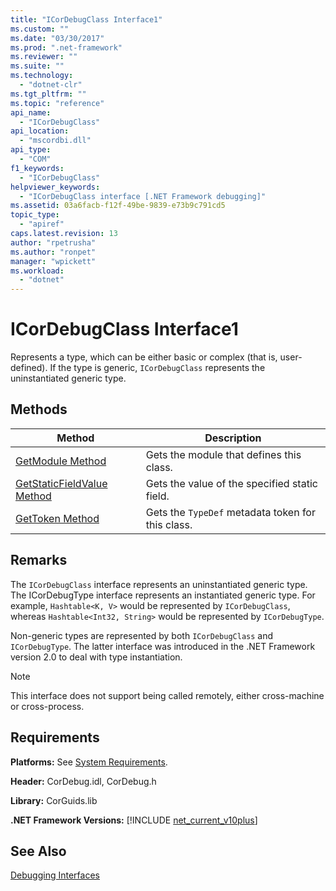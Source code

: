 ```yaml
---
title: "ICorDebugClass Interface1"
ms.custom: ""
ms.date: "03/30/2017"
ms.prod: ".net-framework"
ms.reviewer: ""
ms.suite: ""
ms.technology: 
  - "dotnet-clr"
ms.tgt_pltfrm: ""
ms.topic: "reference"
api_name: 
  - "ICorDebugClass"
api_location: 
  - "mscordbi.dll"
api_type: 
  - "COM"
f1_keywords: 
  - "ICorDebugClass"
helpviewer_keywords: 
  - "ICorDebugClass interface [.NET Framework debugging]"
ms.assetid: 03a6facb-f12f-49be-9839-e73b9c791cd5
topic_type: 
  - "apiref"
caps.latest.revision: 13
author: "rpetrusha"
ms.author: "ronpet"
manager: "wpickett"
ms.workload: 
  - "dotnet"
---
```

# ICorDebugClass Interface1
Represents a type, which can be either basic or complex (that is, user-defined). If the type is generic, `ICorDebugClass` represents the uninstantiated generic type.  
  
## Methods  
  
|Method|Description|  
|------------|-----------------|  
|[GetModule Method](../../../../docs/framework/unmanaged-api/debugging/icordebugclass-getmodule-method.md)|Gets the module that defines this class.|  
|[GetStaticFieldValue Method](../../../../docs/framework/unmanaged-api/debugging/icordebugclass-getstaticfieldvalue-method.md)|Gets the value of the specified static field.|  
|[GetToken Method](../../../../docs/framework/unmanaged-api/debugging/icordebugclass-gettoken-method.md)|Gets the `TypeDef` metadata token for this class.|  
  
## Remarks  
 The `ICorDebugClass` interface represents an uninstantiated generic type. The ICorDebugType interface represents an instantiated generic type. For example, `Hashtable<K, V>` would be represented by `ICorDebugClass`, whereas `Hashtable<Int32, String>` would be represented by `ICorDebugType`.  
  
 Non-generic types are represented by both `ICorDebugClass` and `ICorDebugType`. The latter interface was introduced in the .NET Framework version 2.0 to deal with type instantiation.  
  
> [!NOTE]
>  This interface does not support being called remotely, either cross-machine or cross-process.  
  
## Requirements  
 **Platforms:** See [System Requirements](../../../../docs/framework/get-started/system-requirements.md).  
  
 **Header:** CorDebug.idl, CorDebug.h  
  
 **Library:** CorGuids.lib  
  
 **.NET Framework Versions:** [!INCLUDE [net_current_v10plus](../../../../includes/net-current-v10plus-md.md)]  
  
## See Also  
 [Debugging Interfaces](../../../../docs/framework/unmanaged-api/debugging/debugging-interfaces.md)
